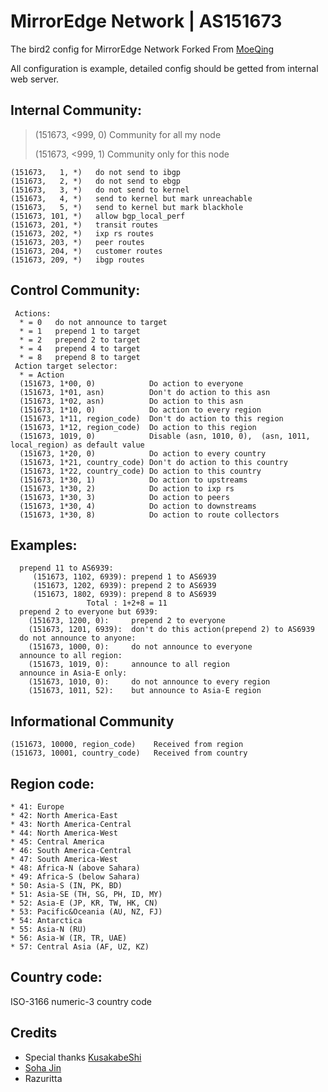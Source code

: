 # MirrorEdge Network | AS151673

The bird2 config for MirrorEdge Network
Forked From [MoeQing](https://github.com/MoeQing-Network/MoeQing-Network-BIRD2-Config)


All configuration is example, detailed config should be getted from internal web server.
## Internal Community:

>(151673, <999,  0)            Community for all my node
>
>(151673, <999,  1)            Community only for this node

```
(151673,   1, *)   do not send to ibgp
(151673,   2, *)   do not send to ebgp
(151673,   3, *)   do not send to kernel
(151673,   4, *)   send to kernel but mark unreachable
(151673,   5, *)   send to kernel but mark blackhole
(151673, 101, *)   allow bgp_local_perf
(151673, 201, *)   transit routes
(151673, 202, *)   ixp rs routes
(151673, 203, *)   peer routes
(151673, 204, *)   customer routes
(151673, 209, *)   ibgp routes
```

## Control Community:
```
 Actions:
  * = 0   do not announce to target
  * = 1   prepend 1 to target
  * = 2   prepend 2 to target
  * = 4   prepend 4 to target
  * = 8   prepend 8 to target
 Action target selector:
  * = Action
  (151673, 1*00, 0)            Do action to everyone
  (151673, 1*01, asn)          Don't do action to this asn
  (151673, 1*02, asn)          Do action to this asn
  (151673, 1*10, 0)            Do action to every region
  (151673, 1*11, region_code)  Don't do action to this region
  (151673, 1*12, region_code)  Do action to this region
  (151673, 1019, 0)            Disable (asn, 1010, 0),  (asn, 1011, local_region) as default value
  (151673, 1*20, 0)            Do action to every country
  (151673, 1*21, country_code) Don't do action to this country
  (151673, 1*22, country_code) Do action to this country
  (151673, 1*30, 1)            Do action to upstreams
  (151673, 1*30, 2)            Do action to ixp rs
  (151673, 1*30, 3)            Do action to peers
  (151673, 1*30, 4)            Do action to downstreams
  (151673, 1*30, 8)            Do action to route collectors
```

## Examples:
```
  prepend 11 to AS6939: 
     (151673, 1102, 6939): prepend 1 to AS6939
     (151673, 1202, 6939): prepend 2 to AS6939
     (151673, 1802, 6939): prepend 8 to AS6939
                 Total : 1+2+8 = 11
  prepend 2 to everyone but 6939:
    (151673, 1200, 0):     prepend 2 to everyone
    (151673, 1201, 6939):  don't do this action(prepend 2) to AS6939
  do not announce to anyone: 
    (151673, 1000, 0):     do not announce to everyone
  announce to all region:
    (151673, 1019, 0):     announce to all region
  announce in Asia-E only:
    (151673, 1010, 0):     do not announce to every region
    (151673, 1011, 52):    but announce to Asia-E region
```

## Informational Community
```
(151673, 10000, region_code)    Received from region
(151673, 10001, country_code)   Received from country
```

## Region code:
```
* 41: Europe
* 42: North America-East
* 43: North America-Central
* 44: North America-West
* 45: Central America
* 46: South America-Central
* 47: South America-West
* 48: Africa-N (above Sahara)
* 49: Africa-S (below Sahara)
* 50: Asia-S (IN, PK, BD)
* 51: Asia-SE (TH, SG, PH, ID, MY)
* 52: Asia-E (JP, KR, TW, HK, CN)
* 53: Pacific&Oceania (AU, NZ, FJ)
* 54: Antarctica
* 55: Asia-N (RU)
* 56: Asia-W (IR, TR, UAE)
* 57: Central Asia (AF, UZ, KZ)
```

## Country code:
ISO-3166 numeric-3 country code

## Credits

* Special thanks [KusakabeShi](https://github.com/KusakabeShi)
* [Soha Jin](https://github.com/moesoha)
* Razuritta